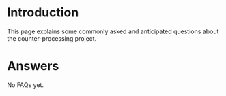 # Introduction #

This page explains some commonly asked and anticipated questions about the counter-processing project.

# Answers #

No FAQs yet.